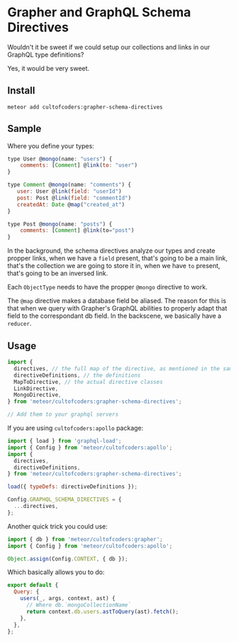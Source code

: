 # Grapher and GraphQL Schema Directives

Wouldn't it be sweet if we could setup our collections and links in our GraphQL type definitions?

Yes, it would be very sweet.

## Install

```
meteor add cultofcoders:grapher-schema-directives
```

## Sample

Where you define your types:

```js
type User @mongo(name: "users") {
    comments: [Comment] @link(to: "user")
}

type Comment @mongo(name: "comments") {
   user: User @link(field: "userId")
   post: Post @link(field: "commentId")
   createdAt: Date @map("created_at")
}

type Post @mongo(name: "posts") {
    comments: [Comment] @link(to="post")
}
```

In the background, the schema directives analyze our types and create propper links, when we have a `field` present,
that's going to be a main link, that's the collection we are going to store it in, when we have `to` present,
that's going to be an inversed link.

Each `ObjectType` needs to have the propper `@mongo` directive to work.

The `@map` directive makes a database field be aliased. The reason for this is that when we query with Grapher's
GraphQL abilities to properly adapt that field to the correspondant db field. In the backscene, we basically have a `reducer`.

## Usage

```js
import {
  directives, // the full map of the directive, as mentioned in the sample above
  directiveDefinitions, // the definitions
  MapToDirective, // the actual directive classes
  LinkDirective,
  MongoDirective,
} from 'meteor/cultofcoders:grapher-schema-directives';

// Add them to your graphql servers
```

If you are using `cultofcoders:apollo` package:

```js
import { load } from 'graphql-load';
import { Config } from 'meteor/cultofcoders:apollo';
import {
  directives,
  directiveDefinitions,
} from 'meteor/cultofcoders:grapher-schema-directives';

load({ typeDefs: directiveDefinitions });

Config.GRAPHQL_SCHEMA_DIRECTIVES = {
  ...directives,
};
```

Another quick trick you could use:

```js
import { db } from 'meteor/cultofcoders:grapher';
import { Config } from 'meteor/cultofcoders:apollo';

Object.assign(Config.CONTEXT, { db });
```

Which basically allows you to do:

```js
export default {
  Query: {
    users(_, args, context, ast) {
      // Where db.`mongoCollectionName`
      return context.db.users.astToQuery(ast).fetch();
    },
  },
};
```
